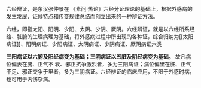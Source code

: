 六经辨证，是东汉张仲景在 《素问·热论》六经分证理论的基础上，根据外感病的发生发展、证候特点和传变规律总结而创立出来的一种辨证方法。

六经，即指太阳、阳明、少阳、太阴、少阴、厥阴。六经辨证，就是以六经所系经络、脏腑的生理病理为基础，将外感病过程中所出现的各种证，综合归纳为[[太阳病证]]、阳明病证、少阳病证、太阴病证、少阴病证、厥阴病证六类

**三阳病证以六腑及阳经病变为基础；三阴病证以五脏及阴经病变为基础。** 故凡病位偏表在腑、正气不
衰、邪正抗争激烈者，多为三阳病证；病位偏里在脏、正气不足、邪正交争于里者，多为三阴病证。六经辨证的临床应用，不限于外感时病，也可用于内伤杂病。